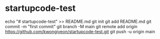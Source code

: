 # startupcode-test

echo "# startupcode-test" >> README.md
git init
git add README.md
git commit -m "first commit"
git branch -M main
git remote add origin https://github.com/kwongiyeon/startupcode-test.git
git push -u origin main
